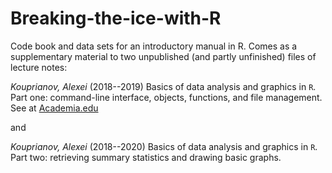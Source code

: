# Breaking-the-ice-with-R
Code book and data sets for an introductory manual in R. Comes as a supplementary material to two unpublished (and partly unfinished) files of lecture notes:

_Kouprianov, Alexei_ (2018--2019) Basics of data analysis and graphics in `R`. Part one: command-line interface, objects, functions, and file management. See at [Academia.edu](https://www.academia.edu/35756044/Basics_of_data_analysis_and_graphics_in_R_Part_one_command-line_interface_objects_functions_and_file_management)

and 

_Kouprianov, Alexei_ (2018--2020) Basics of data analysis and graphics in `R`. Part two: retrieving summary statistics and drawing basic graphs.
